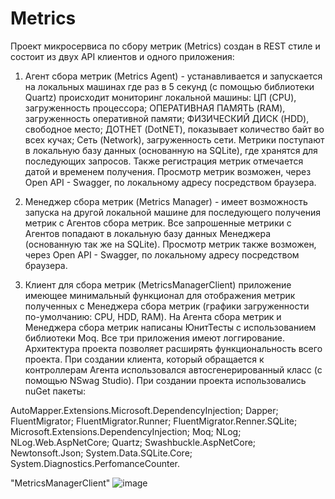 # Metrics
Проект микросервиса по сбору метрик (Metrics) создан в REST стиле и состоит из двух API клиентов и одного приложения:

1. Агент сбора метрик (Metrics Agent) - устанавливается и запускается на локальных машинах где раз в 5 секунд (с помощью библиотеки Quartz) проиcходит мониторинг локальной машины:
ЦП (CPU), загруженность процессора;
ОПЕРАТИВНАЯ ПАМЯТЬ (RAM), загруженность оперативной памяти;
ФИЗИЧЕСКИЙ ДИСК (HDD), свободное место;
ДОТНЕТ (DotNET), показывает количество байт во всех кучах;
Сеть (Network), загруженность сети. Метрики поступают в локальную базу данных (основанную на SQLite), где хранятся для последующих запросов. Также регистрация метрик отмечается датой и временем получения. Просмотр метрик возможен, через Open API - Swagger, по локальному адресу посредством браузера.

2. Менеджер сбора метрик (Metrics Manager) - имеет возможность запуска на другой локальной машине для последующего получения метрик с Агентов сбора метрик. Все запрошенные метрики с Агентов попадают в локальную базу данных Менеджера (основанную так же на SQLite). Просмотр метрик также возможен, через Open API - Swagger, по локальному адресу посредством браузера.
3. Клиент для сбора метрик (MetricsManagerClient) приложение имеющее минимальный функционал для отображения метрик полученных с Менеджера сбора метрик (графики загруженности по-умолчанию: CPU, HDD, RAM). На Агента сбора метрик и Менеджера сбора метрик написаны ЮнитТесты с использованием библиотеки Moq. Все три приложения имеют логгирование. Архитектура проекта позволяет расширять функциональность всего проекта. При создании клиента, который обращается к контроллерам Агента использовался автосгенерированный класс (с помощью NSwag Studio). При создании проекта использовались nuGet пакеты:

AutoMapper.Extensions.Microsoft.DependencyInjection;
Dapper;
FluentMigrator;
FluentMigrator.Runner;
FluentMigrator.Renner.SQLite;
Microsoft.Extensions.DependencyInjection;
Moq;
NLog;
NLog.Web.AspNetCore;
Quartz;
Swashbuckle.AspNetCore;
Newtonsoft.Json;
System.Data.SQLite.Core;
System.Diagnostics.PerfomanceCounter.

"MetricsManagerClient" 
![image](https://github.com/zabir21/Metrics/assets/121787143/36e9d61a-7d1f-4c0f-b2c9-f3d800427867)
